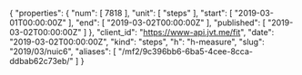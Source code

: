 {
  "properties": {
    "num": [
      7818
    ],
    "unit": [
      "steps"
    ],
    "start": [
      "2019-03-01T00:00:00Z"
    ],
    "end": [
      "2019-03-02T00:00:00Z"
    ],
    "published": [
      "2019-03-02T00:00:00Z"
    ]
  },
  "client_id": "https://www-api.jvt.me/fit",
  "date": "2019-03-02T00:00:00Z",
  "kind": "steps",
  "h": "h-measure",
  "slug": "2019/03/nuic6",
  "aliases": [
    "/mf2/9c396bb6-6ba5-4cee-8cca-ddbab62c73eb/"
  ]
}
